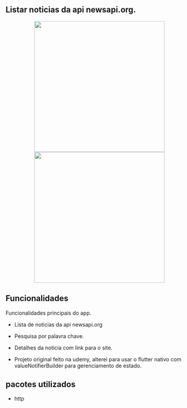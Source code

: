 ## Listar noticias da api newsapi.org.

<p align="center">
  <img src="https://user-images.githubusercontent.com/6609513/245451067-82289584-8421-4ecd-8929-3c8391036c9f.jpg" width="350">
  <img src="https://user-images.githubusercontent.com/6609513/245451076-2c86b749-ecf6-4582-8b45-1ac99942619a.jpg" width="350">

</p>

## Funcionalidades

Funcionalidades principais do app.

* Lista de noticias da api newsapi.org
* Pesquisa por palavra chave.
* Detalhes da noticia com link para o site.

* Projeto original feito na udemy, alterei para usar o flutter nativo com valueNotifierBuilder para gerenciamento de estado.

## pacotes utilizados

* http

